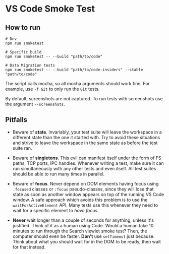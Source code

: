 # VS Code Smoke Test

## How to run

```
# Dev
npm run smoketest

# Specific build
npm run smoketest -- --build "path/to/code"

# Data Migration tests
npm run smoketest -- --build "path/to/code-insiders" --stable "path/to/code"
```

The script calls mocha, so all mocha arguments should work fine. For example, use `-f Git` to only run the `Git` tests.

By default, screenshots are not captured. To run tests with screenshots use the argument `--screenshots`.

## Pitfalls

- Beware of **state**. Invariably, your test suite will leave the workspace in a different state than the one it started
  with. Try to avoid these situations and strive to leave the workspace in the same state as before the test suite ran.

- Beware of **singletons**. This evil can manifest itself under the form of FS paths, TCP ports, IPC handles.
  Whenever writing a test, make sure it can run simultaneously with any other tests and even itself.
	All test suites should be able to run many times in parallel.

- Beware of **focus**. Never depend on DOM elements having focus using `.focused` classes or `:focus` pseudo-classes, since they will lose that state as soon as another window appears on top of the running VS Code window.
  A safe approach which avoids this problem is to use the `waitForActiveElement` API. Many tests use this whenever they need to wait for a specific element to _have focus_.

- **Never** wait longer than a couple of seconds for anything, unless it's justified. Think of it as a human
  using Code. Would a human take 10 minutes to run through the Search viewlet smoke test? Then, the computer
  should even be faster. **Don't** use `setTimeout` just because. Think about what you should wait for in the DOM to be ready, then wait for that instead.